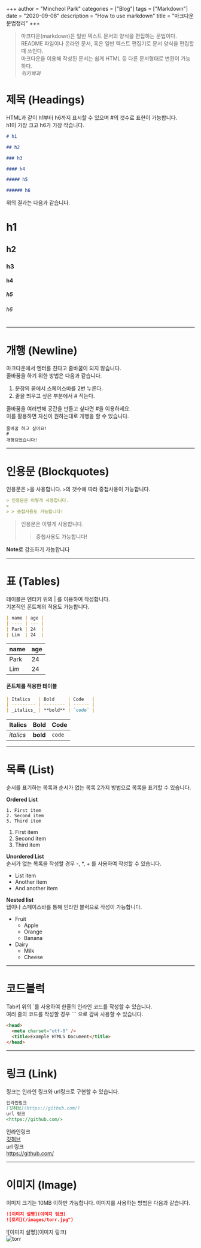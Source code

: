 +++
author = "Mincheol Park"
categories = ["Blog"]
tags = ["Markdown"]
date = "2020-09-08"
description = "How to use markdown"
title = "마크다운 문법정리"
+++

> 마크다운(markdown)은 일반 텍스트 문서의 양식을 편집하는 문법이다.  
> README 파일이나 온라인 문서, 혹은 일반 텍스트 편집기로 문서 양식을 편집할 때 쓰인다.  
> 마크다운을 이용해 작성된 문서는 쉽게 HTML 등 다른 문서형태로 변환이 가능하다.  
> _위키백과_

#

# 제목 (Headings)

HTML과 같이 h1부터 h6까지 표시할 수 있으며 #의 갯수로 표현이 가능합니다.  
h1이 가장 크고 h6가 가장 작습니다.

```markdown
# h1

## h2

### h3

#### h4

##### h5

###### h6
```

위의 결과는 다음과 같습니다.

# h1

## h2

### h3

#### h4

##### h5

###### h6

#

---

#

# 개행 (Newline)

마크다운에서 엔터를 친다고 줄바꿈이 되지 않습니다.  
 줄바꿈을 하기 위한 방법은 다음과 같습니다.

1.  문장의 끝에서 스페이스바를 2번 누른다.
2.  줄을 띄우고 싶은 부분에서 # 적는다.

줄바꿈을 여러번해 공간을 만들고 싶다면 #을 이용하세요.  
이를 활용하면 자신이 원하는대로 개행을 할 수 있습니다.

```
줄바꿈 하고 싶어요!
#
개행되었습니다!
```

---

#

# 인용문 (Blockquotes)

인용문은 `>`을 사용합니다. `>`의 갯수에 따라 중첩사용이 가능합니다.

```markdown
> 인용문은 이렇게 사용합니다.
>
> > 중첩사용도 가능합니다!
```

> 인용문은 이렇게 사용합니다.
>
> > 중첩사용도 가능합니다!

**Note**로 강조하기 가능합니다

---

#

# 표 (Tables)

테이블은 엔터키 위의 | 를 이용하여 작성합니다.  
기본적인 폰트체의 적용도 가능합니다.

```markdown
| name | age |
| ---- | --- |
| Park | 24  |
| Lim  | 24  |
```

| name | age |
| ---- | --- |
| Park | 24  |
| Lim  | 24  |

#### 폰트체를 적용한 테이블

```markdown
| Italics   | Bold     | Code   |
| --------- | -------- | ------ |
| _italics_ | **bold** | `code` |
```

| Italics   | Bold     | Code   |
| --------- | -------- | ------ |
| _italics_ | **bold** | `code` |

---

#

# 목록 (List)

순서를 표기하는 목록과 순서가 없는 목록 2가지 방법으로 목록을 표기할 수 있습니다.

**Ordered List**

```
1. First item
2. Second item
3. Third item
```

1. First item
2. Second item
3. Third item

**Unordered List**  
순서가 없는 목록을 작성할 경우 -, \*, + 를 사용하여 작성할 수 있습니다.

- List item
- Another item
- And another item

**Nested list**  
탭이나 스페이스바를 통해 인라인 블럭으로 작성이 가능합니다.

- Fruit
  - Apple
  - Orange
  - Banana
- Dairy
  - Milk
  - Cheese

---

#

# 코드블럭

Tab키 위의 `를 사용하여 한줄의 인라인 코드를 작성할 수 있습니다.  
여러 줄의 코드를 작성할 경우 ``` 으로 감싸 사용할 수 있습니다.

```html
<head>
  <meta charset="utf-8" />
  <title>Example HTML5 Document</title>
</head>
```

---

#

# 링크 (Link)

링크는 인라인 링크와 url링크로 구현할 수 있습니다.

```markdown
인라인링크  
[깃허브](https://github.com/)
url 링크  
<https://github.com/>
```

인라인링크  
[깃허브](https://github.com/)  
url 링크  
<https://github.com/>

---

#

# 이미지 (Image)

이미지 크기는 10MB 이하만 가능합니다.
이미지를 사용하는 방법은 다음과 같습니다.

```markdown
![이미지 설명](이미지 링크)
![토리](/images/torr.jpg")
```

![이미지 설명](이미지 링크)  
![torr](/images/torr.jpg)
